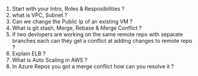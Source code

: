 1. Start with your Intro, Roles & Resposibilities ?
2. what is VPC, Subnet ?
3. Can we change the Public Ip of an existing VM ?
4. What is git stash, Merge, Rebase & Merge Conflict ?
5. If two devlopers are working on the same remote repo with separate branches each can they get a conflict at adding changes to remote repo ?
6. Explain ELB ?
7. What is Auto Scaling in AWS ?
8. In Azure Repos you got a merge conflict how can you resolve it ?